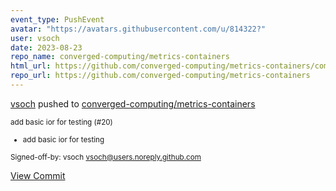 ```yaml
---
event_type: PushEvent
avatar: "https://avatars.githubusercontent.com/u/814322?"
user: vsoch
date: 2023-08-23
repo_name: converged-computing/metrics-containers
html_url: https://github.com/converged-computing/metrics-containers/commit/3c6851514105742c0b59bd865425626690a44fd9
repo_url: https://github.com/converged-computing/metrics-containers
---
```


<a href='https://github.com/vsoch' target='_blank'>vsoch</a> pushed to <a href='https://github.com/converged-computing/metrics-containers' target='_blank'>converged-computing/metrics-containers</a>

<small>add basic ior for testing (#20)

* add basic ior for testing

Signed-off-by: vsoch <vsoch@users.noreply.github.com></small>

<a href='https://github.com/converged-computing/metrics-containers/commit/3c6851514105742c0b59bd865425626690a44fd9' target='_blank'>View Commit</a>
